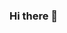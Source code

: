 ### Hi there 👋

<!--
**githubtamilnadu/githubtamilnadu** is a ✨ _special_ ✨ repository because its `README.md` (this file) appears on your GitHub profile.

Here are some ideas to get you started:

- 🔭 I’m currently working on Fossfreaks
- 🌱 I’m currently learning Python, Javascript
- 👯 I’m looking to collaborate on any project
-->
